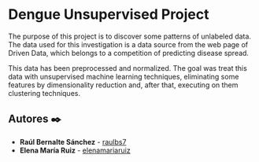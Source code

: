 # Dengue Unsupervised Project

The purpose of this project is to discover some patterns of unlabeled data. The data used for this investigation is a data source from the web page of Driven Data, which belongs to a competition of predicting disease spread.

This data has been preprocessed and normalized. The goal was treat this data with unsupervised machine learning techniques, eliminating some features by dimensionality reduction and, after that, executing on them clustering techniques.

## Autores ✒️

* **Raúl Bernalte Sánchez** - [raulbs7](https://github.com/raulbs7)
* **Elena María Ruiz**  - [elenamariaruiz](https://github.com/elenamariaruiz)